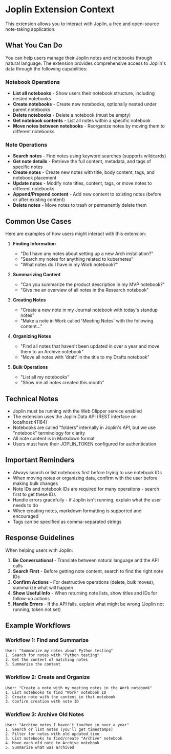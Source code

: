 # Joplin Extension Context

This extension allows you to interact with Joplin, a free and open-source note-taking application.

## What You Can Do

You can help users manage their Joplin notes and notebooks through natural language. The extension provides comprehensive access to Joplin's data through the following capabilities:

### Notebook Operations
- **List all notebooks** - Show users their notebook structure, including nested notebooks
- **Create notebooks** - Create new notebooks, optionally nested under parent notebooks
- **Delete notebooks** - Delete a notebook (must be empty)
- **Get notebook contents** - List all notes within a specific notebook
- **Move notes between notebooks** - Reorganize notes by moving them to different notebooks

### Note Operations
- **Search notes** - Find notes using keyword searches (supports wildcards)
- **Get note details** - Retrieve the full content, metadata, and tags of specific notes
- **Create notes** - Create new notes with title, body content, tags, and notebook placement
- **Update notes** - Modify note titles, content, tags, or move notes to different notebooks
- **Append/Prepend content** - Add new content to existing notes (before or after existing content)
- **Delete notes** - Move notes to trash or permanently delete them

## Common Use Cases

Here are examples of how users might interact with this extension:

1. **Finding Information**
   - "Do I have any notes about setting up a new Arch installation?"
   - "Search my notes for anything related to kubernetes"
   - "What notes do I have in my Work notebook?"

2. **Summarizing Content**
   - "Can you summarize the product description in my MVP notebook?"
   - "Give me an overview of all notes in the Research notebook"

3. **Creating Notes**
   - "Create a new note in my Journal notebook with today's standup notes"
   - "Make a note in Work called 'Meeting Notes' with the following content..."

4. **Organizing Notes**
   - "Find all notes that haven't been updated in over a year and move them to an Archive notebook"
   - "Move all notes with 'draft' in the title to my Drafts notebook"

5. **Bulk Operations**
   - "List all my notebooks"
   - "Show me all notes created this month"

## Technical Notes

- Joplin must be running with the Web Clipper service enabled
- The extension uses the Joplin Data API (REST interface on localhost:41184)
- Notebooks are called "folders" internally in Joplin's API, but we use "notebook" terminology for clarity
- All note content is in Markdown format
- Users must have their JOPLIN_TOKEN configured for authentication

## Important Reminders

- Always search or list notebooks first before trying to use notebook IDs
- When moving notes or organizing data, confirm with the user before making bulk changes
- Note IDs and notebook IDs are required for many operations - search first to get these IDs
- Handle errors gracefully - if Joplin isn't running, explain what the user needs to do
- When creating notes, markdown formatting is supported and encouraged
- Tags can be specified as comma-separated strings

## Response Guidelines

When helping users with Joplin:

1. **Be Conversational** - Translate between natural language and the API calls
2. **Search First** - Before getting note content, search to find the right note IDs
3. **Confirm Actions** - For destructive operations (delete, bulk moves), summarize what will happen
4. **Show Useful Info** - When returning note lists, show titles and IDs for follow-up actions
5. **Handle Errors** - If the API fails, explain what might be wrong (Joplin not running, token not set)

## Example Workflows

### Workflow 1: Find and Summarize
```
User: "Summarize my notes about Python testing"
1. Search for notes with "Python testing"
2. Get the content of matching notes
3. Summarize the content
```

### Workflow 2: Create and Organize
```
User: "Create a note with my meeting notes in the Work notebook"
1. List notebooks to find "Work" notebook ID
2. Create note with the content in that notebook
3. Confirm creation with note ID
```

### Workflow 3: Archive Old Notes
```
User: "Archive notes I haven't touched in over a year"
1. Search or list notes (you'll get timestamps)
2. Filter for notes with old updated_time
3. List notebooks to find/create "Archive" notebook
4. Move each old note to Archive notebook
5. Summarize what was archived
```

